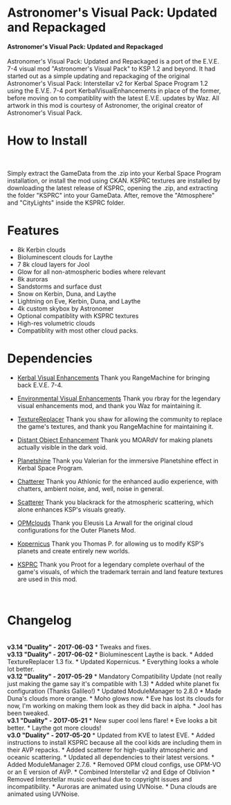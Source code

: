 # Astronomer's Visual Pack: Updated and Repackaged   
<b>Astronomer's Visual Pack: Updated and Repackaged</b> <br>    
Astronomer's Visual Pack: Updated and Repackaged is a port of the E.V.E. 7-4 visual mod "Astronomer's Visual Pack" to KSP 1.2 and beyond. It had started out as a simple updating and repackaging of the original Astronomer's Visual Pack: Interstellar v2 for Kerbal Space Program 1.2 using the E.V.E. 7-4 port KerbalVisualEnhancements in place of the former, before moving on to compatiblity with the latest E.V.E. updates by Waz. All artwork in this mod is courtesy of Astronomer, the original creator of Astronomer's Visual Pack.

<h1>How to Install</h1> <br>

Simply extract the GameData from the .zip into your Kerbal Space Program installation, or install the mod using CKAN.
KSPRC textures are installed by downloading the latest release of KSPRC, opening the .zip, and extracting the folder "KSPRC" into your GameData. After, remove the "Atmosphere" and "CityLights" inside the KSPRC folder.

<h1>Features</h1>
<ul>
  <li>8k Kerbin clouds</li>
  <li>Bioluminescent clouds for Laythe</li>
  <li>7 8k cloud layers for Jool</li>
  <li>Glow for all non-atmospheric bodies where relevant</li>
  <li>8k auroras</li>
  <li>Sandstorms and surface dust</li>
  <li>Snow on Kerbin, Duna, and Laythe</li>
  <li>Lightning on Eve, Kerbin, Duna, and Laythe</li>
  <li>4k custom skybox by Astronomer</li>
  <li>Optional compatiblity with KSPRC textures</li>
  <li>High-res volumetric clouds</li>
  <li>Compatiblity with most other cloud packs.</li>
</ul> 
<h1>Dependencies</h1>

* [Kerbal Visual Enhancements](http://github.com/RangeMachine/KerbalVisualEnhancements/releases)
Thank you RangeMachine for bringing back E.V.E. 7-4.

* [Environmental Visual Enhancements](http://forum.kerbalspaceprogram.com/index.php?/topic/149733-122-environmentalvisualenhancements-12-2/)
Thank you rbray for the legendary visual enhancements mod, and thank you Waz for maintaining it.

* [TextureReplacer](http://forum.kerbalspaceprogram.com/index.php?/topic/96851-11-texturereplacer-2413-442016/)
Thank you shaw for allowing the community to replace the game's textures, and thank you RangeMachine for maintaining it.

* [Distant Object Enhancement](http://forum.kerbalspaceprogram.com/index.php?/topic/89214-12x-distant-object-enhancement-bis-v181-20-october-2016/)
Thank you MOARdV for making planets actually visible in the dark void.

* [Planetshine](http://forum.kerbalspaceprogram.com/index.php?/topic/87012-12-planetshine-v0252-stable-v05-experimental-4-october-2016/)
Thank you Valerian for the immersive Planetshine effect in Kerbal Space Program.

* [Chatterer](http://forum.kerbalspaceprogram.com/index.php?/topic/83290-122-chatterer-v0992-toolbar-is-back-31-dec-2016/)
Thank you Athlonic for the enhanced audio experience, with chatters, ambient noise, and, well, noise in general.

* [Scatterer](http://forum.kerbalspaceprogram.com/index.php?/topic/103963-wip122-scatterer-atmospheric-scattering-v00300-22012017/)
Thank you blackrack for the atmospheric scattering, which alone enhances KSP's visuals greatly.

* [OPMclouds](http://forum.kerbalspaceprogram.com/index.php?/topic/102589-cloud-configurations-for-outer-planets-mod-last-update-20150923/)
Thank you Eleusis La Arwall for the original cloud configurations for the Outer Planets Mod.

* [Kopernicus](http://forum.kerbalspaceprogram.com/index.php?/topic/140580-130-kopernicus-release-1-may-27/)
Thank you Thomas P. for allowing us to modify KSP's planets and create entirely new worlds.

* [KSPRC](http://forum.kerbalspaceprogram.com/index.php?/topic/69702-112-ksprc-renaissance-compilation-artworks-remake-v-07-pre-release-3/) Thank you Proot for a legendary complete overhaul of the game's visuals, of which the trademark terrain and land feature textures are used in this mod.
<br>
<h1>Changelog</h1>
<br>
<b>v3.14 "Duality" - 2017-06-03</b>
* Tweaks and fixes.
<br>
<b>v3.13 "Duality" - 2017-06-02</b>
* Bioluminescent Laythe is back.
* Added TextureReplacer 1.3 fix.
* Updated Kopernicus.
* Everything looks a whole lot better.
<br>
<b>v3.12 "Duality" - 2017-05-29</b>
* Mandatory Compatibility Update (not really just making the game say it's compatible with 1.3)
* Added white planet fix configuration (Thanks Galileo!)
* Updated ModuleManager to 2.8.0
* Made Duna's clouds more orange.
* Moho glows now.
* Eve has lost its clouds for now, I'm working on making them look as they did back in alpha.
* Jool has been tweaked.
<br>
<b>v3.1 "Duality" - 2017-05-21</b>
* New super cool lens flare!
* Eve looks a bit better.
* Laythe got more clouds!
<br>
<b>v3.0 "Duality" - 2017-05-20</b> 
* Updated from KVE to latest EVE.
* Added instructions to install KSPRC because all the cool kids are including them in their AVP repacks.
* Added scatterer for high-quality atmospheric and oceanic scattering.
* Updated all dependencies to their latest versions.
* Added ModuleManager 2.7.6.
* Removed OPM cloud configs, use OPM-VO or an E version of AVP.
* Combined Interstellar v2 and Edge of Oblivion
* Removed Interstellar music overhaul due to copyright issues and incompatibility.
* Auroras are animated using UVNoise.
* Duna clouds are animated using UVNoise.
